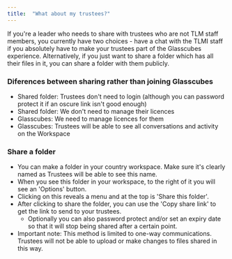 ```yaml
---
title:  "What about my trustees?"
---
```

If you're a leader who needs to share with trustees who are not TLM staff members, you currently have two choices - have a chat with the TLMI staff if you absolutely have to make your trustees part of the Glasscubes experience. Alternatively, if you just want to share a folder which has all their files in it, you can share a folder with them publicly. 
### Diferences between sharing rather than joining Glasscubes
* Shared folder: Trustees don't need to login (although you can password protect it if an oscure link isn't good enough)
* Shared folder: We don't need to manage their licences
* Glasscubes: We need to manage licences for them
* Glasscubes: Trustees will be able to see all conversations and activity on the Workspace

### Share a folder 
* You can make a folder in your country workspace. Make sure it's clearly named as Trustees will be able to see this name.
* When you see this folder in your workspace, to the right of it you will see an 'Options' button. 
* Clicking on this reveals a menu and at the top is 'Share this folder'. 
* After clicking to share the folder, you can use the 'Copy share link' to get the link to send to your trustees. 
  * Optionally you can also password protect and/or set an expiry date so that it will stop being shared after a certain point.
* Important note: This method is limited to one-way communications. Trustees will not be able to upload or make changes to files shared in this way.
